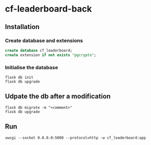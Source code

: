 # cf-leaderboard-back

## Installation

### Create database and extensions
```sql
create database cf_leaderboard;
create extension if not exists "pgcrypto";
```

### Initialise the database
```
flask db init
flask db upgrade
```


## Udpate the db after a modification
```
flask db migrate -m "<comment>"
flask db upgrade
```

## Run
```
uwsgi --socket 0.0.0.0:5000 --protocol=http -w cf_leaderboard:app
```